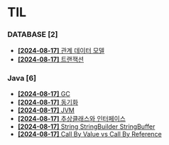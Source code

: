 # TIL
 
### DATABASE [2]
- [**[2024-08-17]**  관계 데이터 모델](https://github.com/A-lass/TIL/blob/main/DATABASE/관계_데이터_모델.md)
- [**[2024-08-17]**  트랜잭션](https://github.com/A-lass/TIL/blob/main/DATABASE/트랜잭션.md)
### Java [6]
- [**[2024-08-17]**  GC](https://github.com/A-lass/TIL/blob/main/Java/GC.md)
- [**[2024-08-17]**  동기화](https://github.com/A-lass/TIL/blob/main/Java/동기화.md)
- [**[2024-08-17]**  JVM](https://github.com/A-lass/TIL/blob/main/Java/JVM.md)
- [**[2024-08-17]**  추상클래스와 인터페이스](https://github.com/A-lass/TIL/blob/main/Java/추상클래스와_인터페이스.md)
- [**[2024-08-17]**  String StringBuilder StringBuffer](https://github.com/A-lass/TIL/blob/main/Java/String_StringBuilder_StringBuffer.md)
- [**[2024-08-17]**  Call By Value vs Call By Reference](https://github.com/A-lass/TIL/blob/main/Java/Call_By_Value_vs_Call_By_Reference.md)
